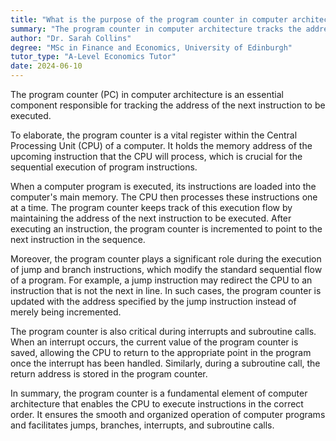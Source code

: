 ```yaml
---
title: "What is the purpose of the program counter in computer architecture?"
summary: "The program counter in computer architecture tracks the address of the next instruction to be executed, playing a crucial role in the sequential execution of programs."
author: "Dr. Sarah Collins"
degree: "MSc in Finance and Economics, University of Edinburgh"
tutor_type: "A-Level Economics Tutor"
date: 2024-06-10
---
```


The program counter (PC) in computer architecture is an essential component responsible for tracking the address of the next instruction to be executed.

To elaborate, the program counter is a vital register within the Central Processing Unit (CPU) of a computer. It holds the memory address of the upcoming instruction that the CPU will process, which is crucial for the sequential execution of program instructions.

When a computer program is executed, its instructions are loaded into the computer's main memory. The CPU then processes these instructions one at a time. The program counter keeps track of this execution flow by maintaining the address of the next instruction to be executed. After executing an instruction, the program counter is incremented to point to the next instruction in the sequence.

Moreover, the program counter plays a significant role during the execution of jump and branch instructions, which modify the standard sequential flow of a program. For example, a jump instruction may redirect the CPU to an instruction that is not the next in line. In such cases, the program counter is updated with the address specified by the jump instruction instead of merely being incremented.

The program counter is also critical during interrupts and subroutine calls. When an interrupt occurs, the current value of the program counter is saved, allowing the CPU to return to the appropriate point in the program once the interrupt has been handled. Similarly, during a subroutine call, the return address is stored in the program counter.

In summary, the program counter is a fundamental element of computer architecture that enables the CPU to execute instructions in the correct order. It ensures the smooth and organized operation of computer programs and facilitates jumps, branches, interrupts, and subroutine calls.
    